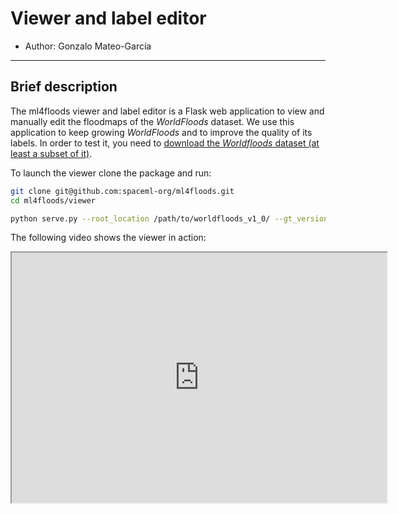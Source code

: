 # Viewer and label editor

* Author: Gonzalo Mateo-García
---
## Brief description
The ml4floods viewer and label editor is a Flask web application to view and manually edit the floodmaps of the *WorldFloods* dataset.
We use this application to keep growing *WorldFloods* and to improve the quality of its labels. In order to test it, you need
to [download the *Worldfloods* dataset (at least a subset of it)](./worldfloods_dataset.md). 

To launch the viewer clone the package and run:

```bash
git clone git@github.com:spaceml-org/ml4floods.git
cd ml4floods/viewer

python serve.py --root_location /path/to/worldfloods_v1_0/ --gt_version v1 --no_save_floodmap_bucket
```

The following video shows the viewer in action:

<iframe width="600" height="400"
src="https://www.youtube.com/embed/Rh7-ght-mY8?autoplay=0">
</iframe>
